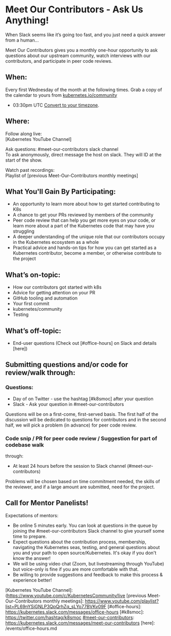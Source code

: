 # Meet Our Contributors - Ask Us Anything!

When Slack seems like it’s going too fast, and you just need a quick answer from
a human...

Meet Our Contributors gives you a monthly one-hour opportunity to ask questions
about our upstream community, watch interviews with our contributors, and
participate in peer code reviews.

## When:
Every first Wednesday of the month at the following times. Grab a copy of the
calendar to yours from [kubernetes.io/community]
* 03:30pm UTC [Convert to your timezone].

## Where:  
Follow along live:  
[Kubernetes YouTube Channel]

Ask questions:
#meet-our-contributors slack channel  
To ask anonymously, direct message the host on slack. They will ID at the start
of the show.  

Watch past recordings:  
Playlist of [previous Meet-Our-Contributors monthly meetings]


## What You'll Gain By Participating:

* An opportunity to learn more about how to get started contributing to K8s
* A chance to get your PRs reviewed by members of the community
* Peer code review that can help you get more eyes on your code, or learn more
about a part of the Kubernetes code that may have you struggling
* A deeper understanding of the unique role that our contributors occupy in the
Kubernetes ecosystem as a whole
* Practical advice and hands-on tips for how you can get started as a Kubernetes
contributor, become a member, or otherwise contribute to the project

## What’s on-topic:
* How our contributors got started with k8s
* Advice for getting attention on your PR
* GitHub tooling and automation
* Your first commit
* kubernetes/community
* Testing

## What’s off-topic:
* End-user questions (Check out [#office-hours] on Slack and details [here])

## Submitting questions and/or code for review/walk through:
### Questions:
* Day of on Twitter - use the hashtag [#k8smoc] after your question   
* Slack - Ask your question in #meet-our-contributors

Questions will be on a first-come, first-served basis. The first half of the
discussion will be dedicated to questions for contributors and in the second
half, we will pick a problem (in advance) for peer code review.

### Code snip / PR for peer code review / Suggestion for part of codebase walk
through:
* At least 24 hours before the session to Slack channel (#meet-our-contributors)

Problems will be chosen based on time commitment needed, the skills of the reviewer,
and if a large amount are submitted, need for the project.

## Call for Mentor Panelists!

Expectations of mentors:
* Be online 5 minutes early. You can look at questions in the queue by joining
the #meet-our-contributors Slack channel to give yourself some time to prepare.
* Expect questions about the contribution process, membership, navigating the
Kubernetes seas, testing, and general questions about you and your path to open
source/Kubernetes. It's okay if you don't know the answer!
* We will be using video chat (Zoom, but livestreaming through YouTube) but
voice-only is fine if you are more comfortable with that.
* Be willing to provide suggestions and feedback to make this process & experience
better!



[kubernetes.io/community]: https://kubernetes.io/community/
[#meet-our-contributors]: https://kubernetes.slack.com/messages/meet-our-contributors
[Convert to your timezone]: https://www.thetimezoneconverter.com/?t=03%3A30%20pm&tz=UTC&
[Kubernetes YouTube Channel]: (https://www.youtube.com/c/KubernetesCommunity/live
[previous Meet-Our-Contributors monthly meetings]: https://www.youtube.com/playlist?list=PL69nYSiGNLP3QpQrhZq_sLYo77BVKv09F
[#office-hours]: https://kubernetes.slack.com/messages/office-hours
[#k8smoc]: https://twitter.com/hashtag/k8smoc
[#meet-our-contributors]: https://kubernetes.slack.com/messages/meet-our-contributors
[here]: /events/office-hours.md
